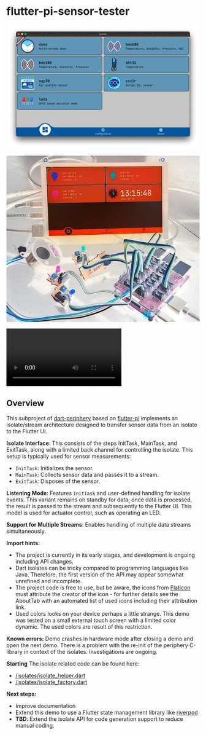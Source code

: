 # flutter-pi-sensor-tester

![alt text](https://raw.githubusercontent.com/pezi/dart_periphery_img/main/flutter_sensor_tester.gif "Flutter Sensor Tester")


![alt text](https://github.com/pezi/dart_periphery_img/blob/main/touch_screen_small.jpg?raw=true "Touch screen")

![alt text](https://github.com/pezi/dart_periphery_img/raw/main/reoder.mp4 "Reorder UI elements")


## Overview

This subproject of [dart-periphery](https://pub.dev/packages/dart_periphery) based on [flutter-pi](https://github.com/ardera/flutter-pi) implements an isolate/stream architecture 
designed to transfer sensor data from an isolate to the Flutter UI. 

**Isolate Interface**: This consists of the steps InitTask, MainTask, and ExitTask, along with a 
limited back channel for controlling the isolate. This setup is typically used for sensor measurements:
* `InitTask`: Initializes the sensor.
* `MainTask`: Collects sensor data and passes it to a stream.
* `ExitTask`: Disposes of the sensor.

**Listening Mode**: Features `InitTask` and user-defined handling for isolate events. This variant 
remains on standby for data; once data is processed, the result is passed to the stream and subsequently 
to the Flutter UI. This model is used for actuator control, such as operating an LED.

**Support for Multiple Streams**: Enables handling of multiple data streams simultaneously.

**Import hints:**
* The project is currently in its early stages, and development is ongoing including API changes.
* Dart isolates can be tricky compared to programming languages like Java. Therefore, the first version
of the API may appear somewhat unrefined and incomplete.
* The project code is free to use, but be aware, the icons from [Flaticon](https://www.flaticon.com) must attribute
the creator of the icon - for further details see the AboutTab with an automated list of used icons including their
  attribution link.
* Used colors looks on your device perhaps a little strange. This demo was tested on a small external 
touch screen with a limited color dynamic. The used colors are result of this restriction.

**Known errors:**
Demo crashes in hardware mode after closing a demo and open the next demo. There is a problem 
with the re-init of the periphery C-library  in context of the isolates. Investigations are ongoing.

**Starting**
The isolate related code can be found here:

* [/isolates/isolate_helper.dart](/isolates/isolate_helper.dart)
* [/isolates/isolate_factory.dart](/isolates/isolate_factory.dart)


**Next steps:**
* Improve documentation
* Extend this demo to use a Flutter state management library like [riverpod](https://pub.dev/packages/riverpod)
* **TBD**: Extend the isolate API for code generation support to reduce manual coding. 
